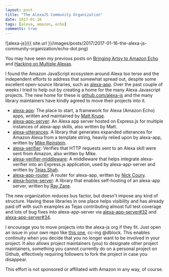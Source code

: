 ```yaml
---
layout: post
title: "The AlexaJS Community Organization"
date: 2017-01-16
tags: [alexa, amazon, echo]
comments: true
---
```

![alexa-js]({{ site.url }}/images/posts/2017/2017-01-16-the-alexa-js-community-organization/echo-dot.png)

You may have seen my previous posts on [Bringing Artsy to Amazon Echo](http://artsy.github.io/blog/2016/11/30/bringing-artsy-to-amazon-echo-alexa) and [Hacking on Multiple Alexas](/2016/12/15/hacking-on-multiple-amazon-echo-alexas.html).

I found the Amazon JavaScript ecosystem around Alexa too terse and the independent efforts to address that somewhat spread out, despite some excellent open-source libraries, such as [alexa-app](https://github.com/alexa-js/alexa-app). Over the past couple of weeks I tried to help out by creating a home for the many Alexa Javascript projects. The new home for these is [github.com/alexa-js](https://github.com/alexa-js) and the many library maintainers have kindly agreed to move their projects into it.

* [alexa-app](https://github.com/alexa-js/alexa-app): The place to start, a framework for Alexa (Amazon Echo) apps, written and maintained by [Matt Kruse](https://github.com/matt-kruse).
* [alexa-app-server](https://github.com/alexa-js/alexa-app-server): An Alexa app server hosted on Express.js for multiple instances of alexa-app skills, also written by Matt.
* [alexa-utterances](https://github.com/alexa-js/alexa-utterances): A library that generates expanded utterances for Amazon Alexa from a template string, heavily relied upon by alexa-app, written by [Mike Reinstein](https://github.com/mreinstein).
* [alexa-verifier](https://github.com/alexa-js/alexa-verifier): Verifies that HTTP requests sent to an Alexa skill were sent from Amazon, also written by Mike.
* [alexa-verifier-middleware](https://github.com/alexa-js/alexa-verifier-middleware): A middleware that helps integrate alexa-verifier into an Express.js application, used by alexa-app-server and written by [Tejas Shah](https://github.com/tejashah88).
* [alexa-app-router](https://github.com/alexa-js/alexa-app-router): A router for alexa-app, written by [Nick Coury](https://github.com/nickcoury).
* [alexa-home-server](https://github.com/alexa-js/alexa-home-server): A library that enables self-hosting of an alexa-app server, written by [Ray Zane](https://github.com/rzane).

The new organization reduces bus factor, but doesn't impose any kind of structure. Having these libraries in one place helps visibility and has already paid off with such examples as Tejas contributing almost full test coverage and lots of bug fixes into alexa-app-server via [alexa-app-server#32](https://github.com/alexa-js/alexa-app-server/pull/32) and [alexa-app-server#34](https://github.com/alexa-js/alexa-app-server/pull/34).

I encourage you to move projects into the alexa-js org if they fit. Just open an issue in your own repo like [this one](https://github.com/alexa-js/alexa-utterances/issues/18), cc-ing @dblock. This enables continuity when you decide that you no longer want to be involved in your project. It also allows project maintainers (you) to designate other project maintainers, something you cannot currently do on a personal project on Github, effectively requiring followers to fork the project in case you disappear.

This effort is not sponsored or affiliated with Amazon in any way, of course.
